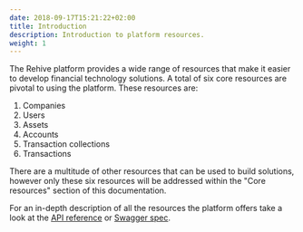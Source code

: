 ```yaml
---
date: 2018-09-17T15:21:22+02:00
title: Introduction
description: Introduction to platform resources.
weight: 1
---
```


The Rehive platform provides a wide range of resources that make it easier to develop financial technology solutions. A total of six core resources are pivotal to using the platform. These resources are:

1. Companies
2. Users
3. Assets
4. Accounts
5. Transaction collections
6. Transactions

There are a multitude of other resources that can be used to build solutions, however only these six resources will be  addressed within the "Core resources" section of this documentation.

<aside class="notice">
	For an in-depth description of all the resources the platform offers take a look at the <a href="https://api.docs.rehive.com" target="_blank">API reference</a> or <a href="https://api.rehive.com/swagger/" target="_blank">Swagger spec</a>.
</aside>

